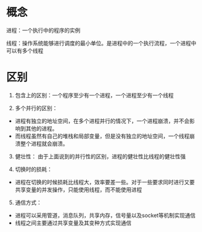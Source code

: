 # 概念
进程：一个执行中的程序的实例

线程：操作系统能够进行调度的最小单位。是进程中的一个执行流程，一个进程中可以有多个线程

# 区别
1. 包含上的区别：一个程序至少有一个进程，一个进程至少有一个线程

2. 多个并行的区别：
- 进程有独立的地址空间，在多个进程并行的情况下，一个进程崩溃，并不会影响到其他的进程。
- 而线程虽然有自己的堆栈和局部变量，但是没有独立的地址空间，一个线程崩溃整个进程就会崩溃。

3. 健壮性：
由于上面说到的并行性的区别，进程的健壮性比线程的健壮性强

4. 切换时的损耗：
- 进程在切换的时候损耗比线程大，效率要差一些。对于一些要求同时进行又要共享变量的并发操作，只能使用线程，而不能使用进程

5. 通信方式：
- 进程可以采用管道，消息队列，共享内存，信号量以及socket等机制实现通信
- 线程之间主要通过共享变量及其变种方式实现通信